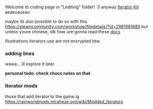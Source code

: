 Welcome to coding page in "Lediting" folder! :3
anyway
[Iterator Kit](https://steamcommunity.com/sharedfiles/filedetails/?id=3072891344) aeaeuaueau

maybe its also possible to do so with this
https://steamcommunity.com/workshop/filedetails/?id=2991981689
but unless youre chinese, idk how ure gonna read these [docs](https://github.com/HarvieSorroway/EmgTx/wiki)

Illustrations iterators use are not encrypted btw.
### adding lines
wawa... ill explore it later

**personal todo: check chocs notes on that**
### Iterator mods
those that add iterator to the game ig
https://rainworldmods.miraheze.org/wiki/Modded_Iterators